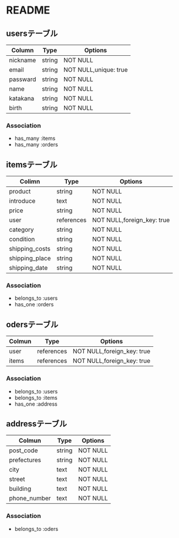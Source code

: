 # README

## usersテーブル

|Column  |Type  |Options              |
|--------|------|---------------------|
|nickname|string|NOT NULL             |
|email   |string|NOT NULL,unique: true|
|passward|string|NOT NULL             |
|name    |string|NOT NULL             |
|katakana|string|NOT NULL             |
|birth   |string|NOT NULL             |

### Association
- has_many :items
- has_many :orders


## itemsテーブル

|Colimn        |Type      |Options                   |
|--------------|----------|--------------------------|
|product       |string    |NOT NULL                  |
|introduce     |text      |NOT NULL                  |
|price         |string    |NOT NULL                  |
|user          |references|NOT NULL,foreign_key: true|
|category      |string    |NOT NULL                  |
|condition     |string    |NOT NULL                  |
|shipping_costs|string    |NOT NULL                  |
|shipping_place|string    |NOT NULL                  |
|shipping_date |string    |NOT NULL                  |


### Association
- belongs_to :users
- has_one :orders


## odersテーブル

|Colmun    |Type      |Options                   |
|----------|----------|--------------------------|
|user      |references|NOT NULL,foreign_key: true|
|items     |references|NOT NULL,foreign_key: true|

### Association
- belongs_to :users
- belongs_to :items
- has_one :address


## addressテーブル

|Colmun      |Type  |Options |
|------------|------|--------|
|post_code   |string|NOT NULL|
|prefectures |string|NOT NULL|
|city        |text  |NOT NULL|
|street      |text  |NOT NULL|
|building    |text  |NOT NULL|
|phone_number|text  |NOT NULL|

### Association
- belongs_to :oders